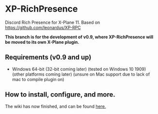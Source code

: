 # XP-RichPresence
Discord Rich Presence for X-Plane 11.
Based on https://github.com/leonardus/XP-RPC

**This branch is for the development of v0.9, where XP-RichPresence will be moved to its own X-Plane plugin.**

## Requirements (v0.9 and up)
- Windows 64-bit (32-bit coming later) (tested on Windows 10 1909) 
(other platforms coming later) (unsure on Mac support due to lack of mac to compile plugin on)

## How to install, configure, and more.
The wiki has now finished, and can be found [here.](https://github.com/slimit75/XP-RichPresence/wiki)
